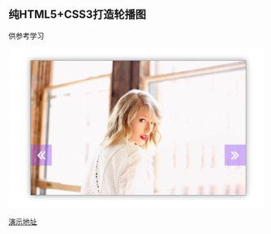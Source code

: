 ## 纯HTML5+CSS3打造轮播图

供参考学习

![demo](https://raw.githubusercontent.com/jf-wang/slideshow/master/Image.png)

[演示地址](https://jf-wang.github.io/slideshow/index.html)

